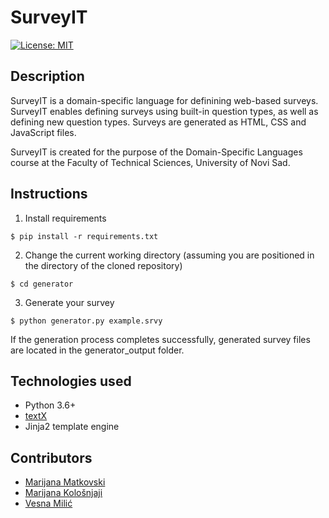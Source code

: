 # SurveyIT

[![License: MIT](https://img.shields.io/badge/License-MIT-yellow.svg)](https://opensource.org/licenses/MIT) 

## Description

SurveyIT is a domain-specific language for definining web-based surveys. SurveyIT enables defining surveys using built-in question types, as well as defining new question types. Surveys are generated as HTML, CSS and JavaScript files. 

SurveyIT is created for the purpose of the Domain-Specific Languages course at the Faculty of Technical Sciences, University of Novi Sad.

## Instructions
1. Install requirements
```
$ pip install -r requirements.txt
```
2. Change the current working directory (assuming you are positioned in the directory of the cloned repository)
```
$ cd generator
```
3. Generate your survey
```
$ python generator.py example.srvy
```
If the generation process completes successfully, generated survey files are located in the generator_output folder.

## Technologies used
- Python 3.6+
- [textX](https://github.com/textX/textX)
- Jinja2 template engine

## Contributors

- [Marijana Matkovski](https://github.com/matkovskim)  
- [Marijana Kološnjaji](https://github.com/majak96)  
- [Vesna Milić](https://github.com/vesnamilic)  

